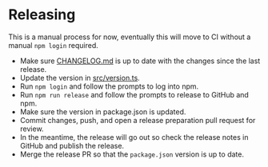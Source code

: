 # Releasing

This is a manual process for now, eventually this will move to CI without a manual `npm login` required.

- Make sure [CHANGELOG.md](CHANGELOG.md) is up to date with the changes since the last release.
- Update the version in [src/version.ts](./src/version.ts).
- Run `npm login` and follow the prompts to log into npm.
- Run `npm run release` and follow the prompts to release to GitHub and npm.
- Make sure the version in package.json is updated.
- Commit changes, push, and open a release preparation pull request for review.
- In the meantime, the release will go out so check the release notes in GitHub and publish the release.
- Merge the release PR so that the `package.json` version is up to date.
